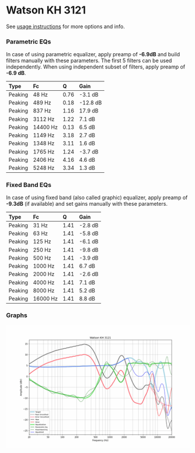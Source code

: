# Watson KH 3121
See [usage instructions](https://github.com/jaakkopasanen/AutoEq#usage) for more options and info.

### Parametric EQs
In case of using parametric equalizer, apply preamp of **-6.9dB** and build filters manually
with these parameters. The first 5 filters can be used independently.
When using independent subset of filters, apply preamp of **-6.9 dB**.

| Type    | Fc       |    Q | Gain     |
|:--------|:---------|:-----|:---------|
| Peaking | 48 Hz    | 0.76 | -3.1 dB  |
| Peaking | 489 Hz   | 0.18 | -12.8 dB |
| Peaking | 837 Hz   | 1.16 | 17.9 dB  |
| Peaking | 3112 Hz  | 1.22 | 7.1 dB   |
| Peaking | 14400 Hz | 0.13 | 6.5 dB   |
| Peaking | 1149 Hz  | 3.18 | 2.7 dB   |
| Peaking | 1348 Hz  | 3.11 | 1.6 dB   |
| Peaking | 1765 Hz  | 1.24 | -3.7 dB  |
| Peaking | 2406 Hz  | 4.16 | 4.6 dB   |
| Peaking | 5248 Hz  | 3.34 | 1.3 dB   |

### Fixed Band EQs
In case of using fixed band (also called graphic) equalizer, apply preamp of **-9.3dB**
(if available) and set gains manually with these parameters.

| Type    | Fc       |    Q | Gain    |
|:--------|:---------|:-----|:--------|
| Peaking | 31 Hz    | 1.41 | -2.8 dB |
| Peaking | 63 Hz    | 1.41 | -5.8 dB |
| Peaking | 125 Hz   | 1.41 | -6.1 dB |
| Peaking | 250 Hz   | 1.41 | -9.8 dB |
| Peaking | 500 Hz   | 1.41 | -3.9 dB |
| Peaking | 1000 Hz  | 1.41 | 6.7 dB  |
| Peaking | 2000 Hz  | 1.41 | -2.6 dB |
| Peaking | 4000 Hz  | 1.41 | 7.1 dB  |
| Peaking | 8000 Hz  | 1.41 | 5.2 dB  |
| Peaking | 16000 Hz | 1.41 | 8.8 dB  |

### Graphs
![](./Watson%20KH%203121.png)